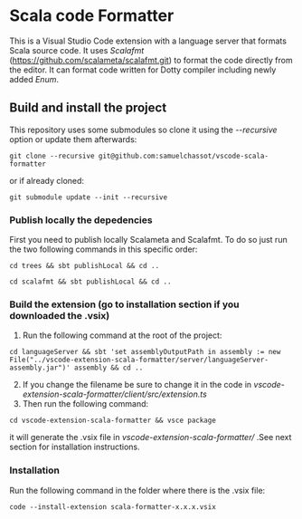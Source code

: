 # Scala code Formatter
This is a Visual Studio Code extension with a language server that formats Scala source code. It uses *Scalafmt* (https://github.com/scalameta/scalafmt.git) to format the code directly from the editor.
It can format code written for Dotty compiler including newly added *Enum*.

## Build and install the project
This repository uses some submodules so clone it using the *--recursive* option or update them afterwards:
```shell
git clone --recursive git@github.com:samuelchassot/vscode-scala-formatter
```

or if already cloned:

```shell
git submodule update --init --recursive
```

### Publish locally the depedencies
First you need to publish locally Scalameta and Scalafmt. To do so just run the two following commands in this specific order:
```shell
cd trees && sbt publishLocal && cd ..
```

```shell
cd scalafmt && sbt publishLocal && cd ..
```

### Build the extension (go to installation section if you downloaded the .vsix)
1. Run the following command at the root of the project:
```shell
cd languageServer && sbt 'set assemblyOutputPath in assembly := new File("../vscode-extension-scala-formatter/server/languageServer-assembly.jar")' assembly && cd ..
```
2. If you change the filename be sure to change it in the code in *vscode-extension-scala-formatter/client/src/extension.ts*
3. Then run the following command:
```shell
cd vscode-extension-scala-formatter && vsce package
```
   it will generate the .vsix file in *vscode-extension-scala-formatter/* .See next section for installation instructions.

### Installation
Run the following command in the folder where there is the .vsix file:
```shell
code --install-extension scala-formatter-x.x.x.vsix
``` 
